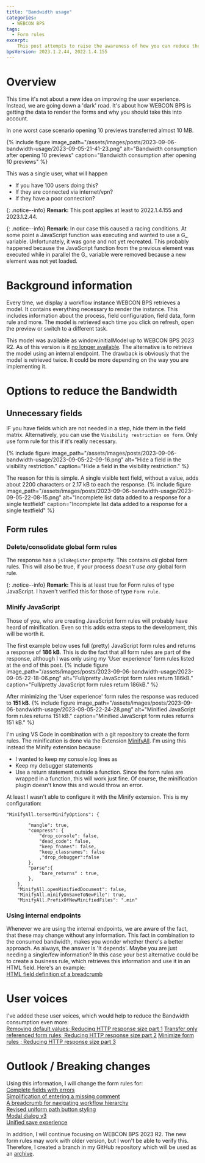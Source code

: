 ```yaml
---
title: "Bandwidth usage"
categories:
  - WEBCON BPS    
tags:    
  - Form rules
excerpt:
    This post attempts to raise the awareness of how you can reduce the bandwidth consumption.
bpsVersion: 2023.1.2.44, 2022.1.4.155
---
```


# Overview  
This time it's not about a new idea on improving the user experience. Instead, we are going down a 'dark' road. It's about how WEBCON BPS is getting the data to render the forms and why you should take this into account. 

In one worst case scenario opening 10 previews transferred almost 10 MB. 

{% include figure image_path="/assets/images/posts/2023-09-06-bandwidth-usage/2023-09-05-21-41-23.png" alt="Bandwidth consumption after opening 10 previews" caption="Bandwidth consumption after opening 10 previews" %}


This was a single user, what will happen 
- If you have 100 users doing this?
- If they are connected via internet/vpn?
- If they have a poor connection?

{: .notice--info}
**Remark:**
This post applies at least to 2022.1.4.155 and 2023.1.2.44.

{: .notice--info}
**Remark:**
In our case this caused a racing conditions. At some point a JavaScript function was executing and wanted to use a G_ variable. Unfortunately, it was gone and not yet recreated. This probably happened because the JavaScript function from the previous element was executed while in parallel the G_ variable were removed because a new element was not yet loaded.

# Background information
Every time, we display a workflow instance WEBCON BPS retrieves a model. It contains everything necessary to render the instance. This includes information about the process, field configuration, field data, form rule and more.
The model is retrieved each time you click on refresh, open the preview or switch to a different task. 

This model was available as window.initialModel up to WEBCON BPS 2023 R2. As of this version is it [no longer available](https://community.webcon.com/forum/thread/3515). The alternative is to retrieve the model using an internal endpoint. The drawback is obviously that the model is retrieved twice. It could be more depending on the way you are implementing it.


# Options to reduce the Bandwidth
## Unnecessary fields
IF you have fields which are not needed in a step, hide them in the field matrix. Alternatively, you can use the `Visibility restriction on form`. Only use form rule for this if it's really necessary.

{% include figure image_path="/assets/images/posts/2023-09-06-bandwidth-usage/2023-09-05-22-09-16.png" alt="Hide a field in the visibility restriction." caption="Hide a field in the visibility restriction." %}

The reason for this is simple. A single visible text field, without a value, adds about 2200 characters or 2.17 kB to each the response.
{% include figure image_path="/assets/images/posts/2023-09-06-bandwidth-usage/2023-09-05-22-08-15.png" alt="Incomplete list data added to a response for a single textfield" caption="Incomplete list data added to a response for a single textfield" %}

## Form rules
### Delete/consolidate global form rules
The response has a `jsToRegister` property. This contains _all_ global form rules. This will also be true, if your process _doesn't use any_ global form rule.

{: .notice--info}
**Remark:**
This is at least true for Form rules of type JavaScript. I haven't verified this for those of type `Form rule`.

### Minify JavaScript
Those of you, who are creating JavaScript form rules will probably have heard of minification. Even so this adds extra steps to the development, this will be worth it.

The first example below uses full (pretty) JavaScript form rules and returns a response of **186 kB**. This is do the fact that all form rules are part of the response, although I was only using my 'User experience' form rules listed at the end of this post.
{% include figure image_path="/assets/images/posts/2023-09-06-bandwidth-usage/2023-09-05-22-18-06.png" alt="Full/pretty JavaScript form rules return 186kB." caption="Full/pretty JavaScript form rules return 186kB." %}

After minimizing the 'User experience' form rules the response was reduced to **151 kB**. 
{% include figure image_path="/assets/images/posts/2023-09-06-bandwidth-usage/2023-09-05-22-24-28.png" alt="Minified JavaScript form rules returns 151 kB." caption="Minified JavaScript form rules returns 151 kB." %}

I'm using VS Code in combination with a git repository to create the form rules. The minification is done via the Extension [MinifyAll](https://marketplace.visualstudio.com/items?itemName=josee9988.minifyall). I'm using this instead the Minify extension because:
- I wanted to keep my console.log lines as
- Keep my debugger statements 
- Use a return statement outside a function.
  Since the form rules are wrapped in a function, this will work just fine. Of course, the minification plugin doesn't know this and would throw an error.

At least I wasn't able to configure it with the Minify extension.
This is my configuration:

```
"MinifyAll.terserMinifyOptions": {  

        "mangle": true,
        "compress": {
            "drop_console": false,
            "dead_code": false,
            "keep_fnames": false,
            "keep_classnames": false
            ,"drop_debugger":false
        },
        "parse":{            
            "bare_returns" : true,
        },
    },
    "MinifyAll.openMinifiedDocument": false,
    "MinifyAll.minifyOnSaveToNewFile": true,
    "MinifyAll.PrefixOfNewMinifiedFiles": ".min"
```
### Using internal endpoints
Whenever we are using the internal endpoints, we are aware of the fact, that these may change without any information.
This fact in combination to the consumed bandwidth, makes you wonder whether there's a better approach. As always, the answer is 'It depends'. Maybe you are just needing a single/few information? In this case your best alternative could be to create a business rule, which retrieves this information and use it in an HTML field. Here's an example:\
[HTML field definition of a breadcrumb](https://daniels-notes.de/posts/2023/breadcrumb#html-field-definition)

# User voices
I've added these user voices, which would help to reduce the Bandwidth consumption even more:\
[Removing default values; Reducing HTTP response size part 1](https://community.webcon.com/forum/thread/3527/15)
[Transfer only referenced form rules; Reducing HTTP response size part 2](https://community.webcon.com/forum/thread/3548/15)
[Minimize form rules ; Reducing HTTP response size part 3](https://community.webcon.com/forum/thread/3552/15)

# Outlook / Breaking changes
Using this information, I will change the form rules for:\
[Complete fields with errors ](https://daniels-notes.de/posts/2023/complete-fields-with-errors)\
[Simplification of entering a missing comment ](https://daniels-notes.de/posts/2023/simplification-of-missing-comment)\
[A breadcrumb for navigating workflow hierarchy ](https://daniels-notes.de/posts/2023/breadcrumb)\
[Revised uniform path button styling ](https://daniels-notes.de/posts/2023/path-button-styling-revisited)\
[Modal dialog v3 ](https://daniels-notes.de/posts/2022/modal-dialog)\
[Unified save experience ](https://daniels-notes.de/posts/2021/unified-save-experience)

In addition, I will continue focusing on WEBCON BPS 2023 R2. The new form rules may work with older version, but I won't be able to verify this.
Therefore, I created a branch in my GitHub repository which will be used as an [archive](
https://github.com/Daniel-Krueger/webcon_snippets/tree/Before_2023_R2).

